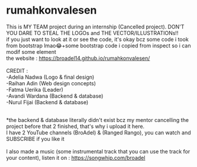 # rumahkonvalesen
This is MY TEAM project during an internship (Cancelled project). DON'T YOU DARE TO STEAL THE LOGOs and THE VECTOR/ILLUSTRATIONs!!<br>
if you just want to look at it or see the code, it's okay bcz some code i took from bootstrap lmao😂+some bootstrap code i copied from inspect so i can modif some element<br>
the website : https://broadel14.github.io/rumahkonvalesen/
<br><br>
CREDIT :<br>
-Adelia Nadwa (Logo & final design) <br>
-Raihan Adin (Web design concepts)<br>
-Fatma Uerika   (Leader)<br>
-Avandi Wardana (Backend & database)<br>
-Nurul Fijai    (Backend & database)<br><br>

*the backend & database literally didn't exist bcz my mentor cancelling the project before that 2 finished, that's why i upload it here.
<br>
I have 2 YouTube channels (BroAdel) & (Ranged Rango), you can watch and SUBSCRIBE if you like it<br><br>
I also made a music (some instrumental track that you can use the track for your content), listen it on : https://songwhip.com/broadel
